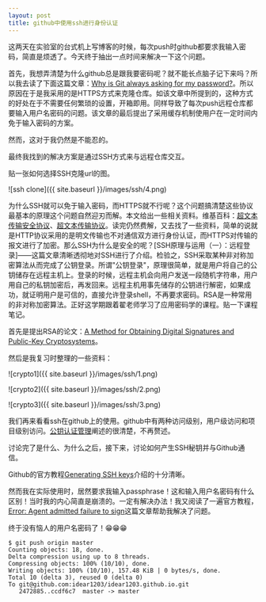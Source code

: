 ```yaml
---
layout: post
title: github中使用ssh进行身份认证
---
```


这两天在实验室的台式机上写博客的时候，每次push时github都要求我输入密码，简直是烦透了。今天终于抽出一点时间来解决一下这个问题。

首先，我想弄清楚为什么github总是跟我要密码呢？就不能长点脑子记下来吗？所以我去读了下面这篇文章：[Why is Git always asking for my password?](https://help.github.com/articles/why-is-git-always-asking-for-my-password)。所以原因在于是我采用的是HTTPS方式来克隆仓库。如该文章中所提到的，这种方式的好处在于不需要任何繁琐的设置，开箱即用。同样导致了每次push远程仓库都要输入用户名密码的问题。该文章的最后提出了采用缓存机制使用户在一定时间内免于输入密码的方案。

然而，这对于我仍然是不能忍的。

最终我找到的解决方案是通过SSH方式来与远程仓库交互。

贴一张如何选择SSH克隆url的图。

![ssh clone]({{ site.baseurl }}/images/ssh/4.png)


为什么SSH就可以免于输入密码，而HTTPS就不行呢？这个问题搞清楚这些协议最基本的原理这个问题自然迎刃而解。本文给出一些相关资料。维基百科：[超文本传输安全协议](https://zh.wikipedia.org/wiki/%E8%B6%85%E6%96%87%E6%9C%AC%E4%BC%A0%E8%BE%93%E5%AE%89%E5%85%A8%E5%8D%8F%E8%AE%AE)、[超文本传输协议](https://zh.wikipedia.org/zh-cn/%E8%B6%85%E6%96%87%E6%9C%AC%E4%BC%A0%E8%BE%93%E5%8D%8F%E8%AE%AE)。读完仍然费解，又去找了一些资料，简单的说就是HTTP协议采用的是明文传输也不对通信双方进行身份认证，而HTTPS对传输的报文进行了加密。那么SSH为什么是安全的呢？[SSH原理与运用（一）：远程登录]——这篇文章清晰透彻地对SSH进行了介绍。检验之，SSH采取某种非对称加密算法从而完成了公钥登录。所谓"公钥登录"，原理很简单，就是用户将自己的公钥储存在远程主机上。登录的时候，远程主机会向用户发送一段随机字符串，用户用自己的私钥加密后，再发回来。远程主机用事先储存的公钥进行解密，如果成功，就证明用户是可信的，直接允许登录shell，不再要求密码。RSA是一种常用的非对称加密算法。正好这学期跟着翟老师学习了应用密码学的课程。贴一下课程笔记。

首先是提出RSA的论文：[A Method for Obtaining Digital Signatures and Public-Key Cryptosystems](https://people.csail.mit.edu/rivest/Rsapaper.pdf)。

然后是我复习时整理的一些资料：

![crypto1]({{ site.baseurl }}/images/ssh/1.png)

![crypto2]({{ site.baseurl }}/images/ssh/2.png)

![crypto3]({{ site.baseurl }}/images/ssh/3.png)

我们再来看看ssh在github上的使用。github中有两种访问级别，用户级访问和项目级别访问。[公钥认证管理](http://www.worldhello.net/gotgithub/03-project-hosting/030-repo-authz.html)阐述的很清楚，不再赘述。

讨论完了是什么、为什么之后，接下来，讨论如何产生SSH秘钥并与Github通信。

Github的官方教程[Generating SSH keys](https://help.github.com/articles/generating-ssh-keys)介绍的十分清晰。

然而我在实际使用时，居然要求我输入passphrase！这和输入用户名密码有什么区别！当时我的内心简直是崩溃的。一定有解决办法！我又阅读了一遍官方教程，[Error: Agent admitted failure to sign](https://help.github.com/articles/error-agent-admitted-failure-to-sign)这篇文章帮助我解决了问题。

终于没有恼人的用户名密码了！😁😁😁

```
$ git push origin master
Counting objects: 18, done.
Delta compression using up to 8 threads.
Compressing objects: 100% (10/10), done.
Writing objects: 100% (10/10), 157.48 KiB | 0 bytes/s, done.
Total 10 (delta 3), reused 0 (delta 0)
To git@github.com:idear1203/idear1203.github.io.git
   2472885..ccdf6c7  master -> master
```
